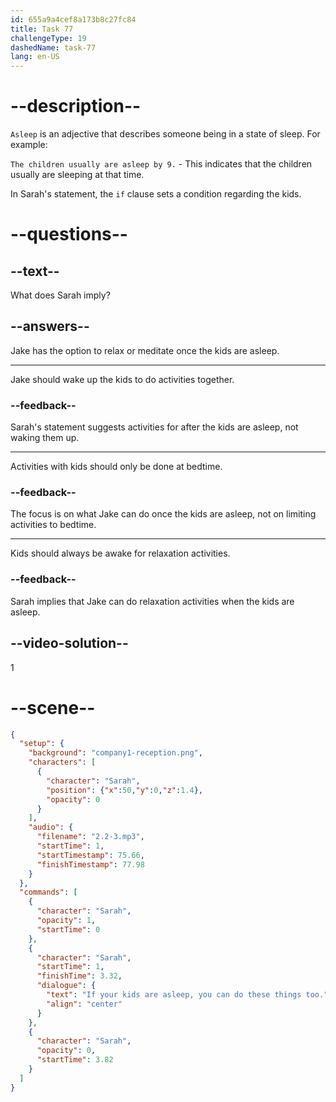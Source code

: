 ```yaml
---
id: 655a9a4cef8a173b8c27fc84
title: Task 77
challengeType: 19
dashedName: task-77
lang: en-US
---
```


<!-- (Audio) Sarah: If your kids are asleep, you can do these things too. -->

# --description--

`Asleep` is an adjective that describes someone being in a state of sleep. For example:

`The children usually are asleep by 9.` - This indicates that the children usually are sleeping at that time.

In Sarah's statement, the `if` clause sets a condition regarding the kids.

# --questions--

## --text--

What does Sarah imply?

## --answers--

Jake has the option to relax or meditate once the kids are asleep.

---

Jake should wake up the kids to do activities together.

### --feedback--

Sarah's statement suggests activities for after the kids are asleep, not waking them up.

---

Activities with kids should only be done at bedtime.

### --feedback--

The focus is on what Jake can do once the kids are asleep, not on limiting activities to bedtime.

---

Kids should always be awake for relaxation activities.

### --feedback--

Sarah implies that Jake can do relaxation activities when the kids are asleep.

## --video-solution--

1

# --scene--

```json
{
  "setup": {
    "background": "company1-reception.png",
    "characters": [
      {
        "character": "Sarah",
        "position": {"x":50,"y":0,"z":1.4},
        "opacity": 0
      }
    ],
    "audio": {
      "filename": "2.2-3.mp3",
      "startTime": 1,
      "startTimestamp": 75.66,
      "finishTimestamp": 77.98
    }
  },
  "commands": [
    {
      "character": "Sarah",
      "opacity": 1,
      "startTime": 0
    },
    {
      "character": "Sarah",
      "startTime": 1,
      "finishTime": 3.32,
      "dialogue": {
        "text": "If your kids are asleep, you can do these things too.",
        "align": "center"
      }
    },
    {
      "character": "Sarah",
      "opacity": 0,
      "startTime": 3.82
    }
  ]
}
```

